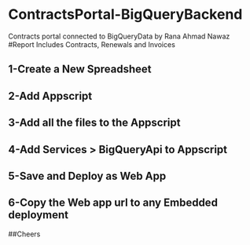 # ContractsPortal-BigQueryBackend
Contracts portal connected to BigQueryData by Rana Ahmad Nawaz
#Report Includes Contracts, Renewals and Invoices

## 1-Create a New Spreadsheet
## 2-Add Appscript
## 3-Add all the files to the Appscript
## 4-Add Services > BigQueryApi to Appscript
## 5-Save and Deploy as Web App
## 6-Copy the Web app url to any Embedded deployment 

##Cheers
